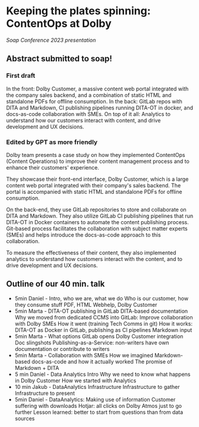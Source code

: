# Keeping the plates spinning: ContentOps at Dolby
*Soap Conference 2023 presentation*

## Abstract submitted to soap!

### First draft

In the front: Dolby Customer, a massive content web portal integrated with the company sales backend, and a combination of static HTML and standalone PDFs for offline consumption. In the back: GitLab repos with DITA and Markdown, CI publishing pipelines running DITA-OT in docker, and docs-as-code collaboration with SMEs. On top of it all: Analytics to understand how our customers interact with content, and drive development and UX decisions. 

### Edited by GPT as more friendly

Dolby team presents a case study on how they implemented ContentOps (Content Operations) to improve their content management process and to enhance their customers' experience.

They showcase their front-end interface, Dolby Customer, which is a large content web portal integrated with their company's sales backend. The portal is accompanied with static HTML and standalone PDFs for offline consumption.

On the back-end, they use GitLab repositories to store and collaborate on DITA and Markdown. They also utilize GitLab CI publishing pipelines that run DITA-OT in Docker containers to automate the content publishing process. Git-based process facilitates the collaboration with subject matter experts (SMEs) and helps introduce the docs-as-code approach to this collaboration.

To measure the effectiveness of their content, they also implemented analytics to understand how customers interact with the content, and to drive development and UX decisions.

## Outline of our 40 min. talk
 
* 5min Daniel - Intro, who we are, what we do
Who is our customer, how they consume stuff
PDF, HTML Webhelp, Dolby Customer
* 5min Marta - DITA-OT publishing in GitLab
DITA-based documentation
Why we moved from dedicated CCMS into GitLab: Improve collaboration with Dolby SMEs
How it went (training Tech Comms in git)
How it works: DITA-OT as Docker in GitLab, publishing as CI pipelines
Markdown input
* 5min Marta - What options GitLab opens
Dolby Customer integration
Doc slingshots
Publishing-as-a-Service: non-writers have own documentation or contribute to writers
* 5min Marta - Collaboration with SMEs
How we imagined Markdown-based docs-as-code and how it actually worked
The promise of Markdown + DITA
* 5 min Daniel - Data Analytics Intro
Why we need to know what happens in Dolby Customer
How we started with Analytics
* 10 min Jakub - DataAnalytics Infrastructure 
Infrastructure to gather
Infrastructure to present
* 5min Daniel - DataAnalytics: Making use of information
Customer suffering with downloads
Hotjar: all clicks on Dolby Atmos just to go further
Lesson learned: better to start from questions than from data sources
 
